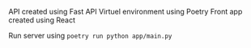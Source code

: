 API created using Fast API
Virtuel environment using Poetry
Front app created using React

Run server using `poetry run python app/main.py`
